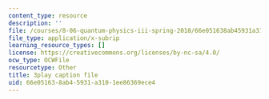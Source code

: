 ```yaml
---
content_type: resource
description: ''
file: /courses/8-06-quantum-physics-iii-spring-2018/66e051638ab45931a3101ee86369ece4_oEBwIJZ3RNM.vtt
file_type: application/x-subrip
learning_resource_types: []
license: https://creativecommons.org/licenses/by-nc-sa/4.0/
ocw_type: OCWFile
resourcetype: Other
title: 3play caption file
uid: 66e05163-8ab4-5931-a310-1ee86369ece4
---
```

